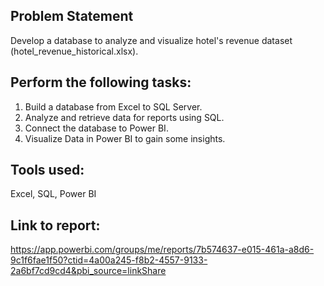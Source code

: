 ## Problem Statement

Develop a database to analyze and visualize hotel's revenue dataset (hotel_revenue_historical.xlsx).

## Perform the following tasks:
1. Build a database from Excel to SQL Server.
2. Analyze and retrieve data for reports using SQL.
3. Connect the database to Power BI.
4. Visualize Data in Power BI to gain some insights.

## Tools used:
Excel, SQL, Power BI

## Link to report: 
https://app.powerbi.com/groups/me/reports/7b574637-e015-461a-a8d6-9c1f6fae1f50?ctid=4a00a245-f8b2-4557-9133-2a6bf7cd9cd4&pbi_source=linkShare
